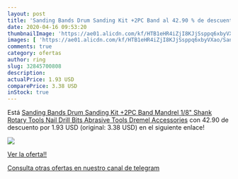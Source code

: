 ```yaml
---
layout: post
title: 'Sanding Bands Drum Sanding Kit +2PC Band al 42.90 % de descuento'
date: 2020-04-16 09:53:20
thumbnailImage: 'https://ae01.alicdn.com/kf/HTB1eHR4iZjI8KJjSsppq6xbyVXao/Sanding-Bands-Drum-Sanding-Kit-2PC-Band-Mandrel-1-8-Shank-Rotary-Tools-Nail-Drill-Bits.jpg_350x350._SL200_.jpg'
images: [ 'https://ae01.alicdn.com/kf/HTB1eHR4iZjI8KJjSsppq6xbyVXao/Sanding-Bands-Drum-Sanding-Kit-2PC-Band-Mandrel-1-8-Shank-Rotary-Tools-Nail-Drill-Bits.jpg_350x350._SL200_.jpg' ]
comments: true
category: ofertas
author: ring
slug: 32845700808
description:
actualPrice: 1.93 USD
comparePrice: 3.38 USD
inStock: true
---
```


Está [Sanding Bands Drum Sanding Kit +2PC Band Mandrel 1/8" Shank Rotary Tools Nail Drill Bits Abrasive Tools Dremel Accessories](https://www.amazon.com/dp/32845700808/?tag=redken08-20) con 42.90 de descuento por 1.93 USD (original: 3.38 USD) en el siguiente enlace!

[![](https://ae01.alicdn.com/kf/HTB1eHR4iZjI8KJjSsppq6xbyVXao/Sanding-Bands-Drum-Sanding-Kit-2PC-Band-Mandrel-1-8-Shank-Rotary-Tools-Nail-Drill-Bits.jpg_350x350._SL200_.jpg)](https://www.amazon.com/dp/32845700808/?tag=redken08-20)

[Ver la oferta!!](https://www.amazon.com/dp/32845700808/?tag=redken08-20)

[Consulta otras ofertas en nuestro canal de telegram](https://t.me/s/ofertas25)
